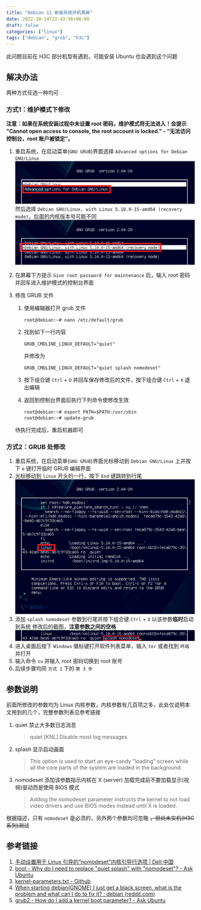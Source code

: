 ```yaml
---
title: "Debian 11 新装系统开机黑屏"
date: 2022-10-14T22:43:56+08:00
draft: false
categories: ["linux"]
tags: ["debian", "grub", "h3c"]
---
```


此问题目前在 H3C 部分机型有遇到，可能安装 Ubuntu 也会遇到这个问题

## 解决办法

两种方式任选一种均可

### 方式1：维护模式下修改

**注意：如果在系统安装过程中未设置 root 密码，维护模式将无法进入！会提示 "Cannot open access to console, the root account is locked." - “无法访问控制台，root 账户被锁定”。**

1. 重启系统，在启动菜单(`GNU GRUB`)界面选择 `Advanced options for Debian GNU/Linux`
![debian-11-grub-menu-main.png](images/debian-11-grub-menu-main.png)
 然后选择 `Debian GNU/Linux, with Linux 5.10.0-15-amd64 (recovery mode)`，后面的内核版本号可能不同
![debian-11-grub-menu-advanced-options.png](images/debian-11-grub-menu-advanced-options.png)
2. 在屏幕下方提示 `Give root password for maintenance` 后，输入 root 密码并回车进入维护模式的控制台界面
3. 修改 GRUB 文件
    1. 使用编辑器打开 grub 文件

        ```ShellSession
        root@debian:~# nano /etc/default/grub
        ```

    2. 找到如下一行内容

        ```text
        GRUB_CMDLINE_LINUX_DEFAULT="quiet"
        ```

        并修改为

        ```text
        GRUB_CMDLINE_LINUX_DEFAULT="quiet splash nomodeset"
        ```

    3. 按下组合键 `Ctrl` + `O` 并回车保存修改后的文件，按下组合键 `Ctrl` + `X` 退出编辑

    4. 返回到控制台界面后执行下列命令使修改生效

        ```ShellSession
        root@debian:~# export PATH=$PATH:/usr/sbin
        root@debian:~# update-grub
        ```

    待执行完成后，重启机器即可

### 方式2：GRUB 处修改

1. 重启系统，在启动菜单(`GNU GRUB`)界面光标移动到 `Debian GNU/Linux` 上并按下 `e` 键打开临时 GRUB 编辑界面
2. 光标移动到 `linux` 开头的一行，按下 `End` 键跳转到行尾
![debian-11-grub-editor.png](images/debian-11-grub-editor.png)
3. 添加 `splash nomodeset` 参数到行尾并按下组合键 `Ctrl` + `X` 以该参数**临时**启动到系统
修改后的截图，**注意参数之间的空格**
![debian-11-boot-parameters-after.png](images/debian-11-boot-parameters-after.png)
4. 进入桌面后按下 `Windows` 徽标键打开软件列表菜单，输入 `ter` 或者找到 `终端` 并打开
5. 输入命令 `su` 并输入 root 密码切换到 root 账号
6. 后续步骤均同 `方式 1` 下的 `第 3 步`

## 参数说明

前面所修改的参数均为 Linux 内核参数，内核参数有几百项之多，此处仅说明本文用到的几个，完整参数列表见参考链接

1. quiet
    禁止大多数日志消息

    > quiet [KNL] Disable most log messages

2. splash
    显示启动画面

    > This option is used to start an eye-candy "loading" screen while all the core parts of the system are loaded in the background.

3. nomodeset
    添加该参数指示内核在 X (server) 加载完成前不要加载显示(视频)驱动而是使用 BIOS 模式

    > Adding the nomodeset parameter instructs the kernel to not load video drivers and use BIOS modes instead until X is loaded.

根据描述，只有 `nomodeset` 是必须的，另外两个参数均可忽略 ~~，但尚未实机(H3C系列)测试~~

## 参考链接

1. [手动设置用于 Linux 引导的“nomodeset”内核引导行选项 | Dell 中国](https://www.dell.com/support/kbdoc/zh-cn/000123893/%E6%89%8B%E5%8A%A8-nomodeset-%E5%86%85%E6%A0%B8%E5%BC%95%E5%AF%BC-%E8%A1%8C%E9%80%89%E9%A1%B9-%E7%94%A8%E4%BA%8E-linux-%E5%BC%95%E5%AF%BC)
2. [boot - Why do I need to replace "quiet splash" with "nomodeset"? - Ask Ubuntu](https://askubuntu.com/questions/1024895/why-do-i-need-to-replace-quiet-splash-with-nomodeset)
3. [kernel-parameters.txt - Github](https://github.com/torvalds/linux/blob/master/Documentation/admin-guide/kernel-parameters.txt)
4. [When starting debian(GNOME) I just get a black screen, what is the problem and what can I do to fix it? : debian (reddit.com)](https://www.reddit.com/r/debian/comments/cl2ufd/when_starting_debiangnome_i_just_get_a_black/evsj2sr/)
5. [grub2 - How do I add a kernel boot parameter? - Ask Ubuntu](https://askubuntu.com/questions/19486/how-do-i-add-a-kernel-boot-parameter)
